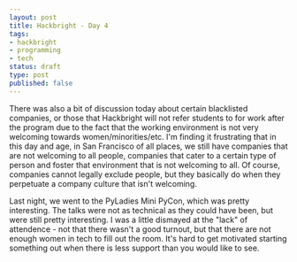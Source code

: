 ```yaml
---
layout: post
title: Hackbright - Day 4
tags:
- hackbright
- programming
- tech
status: draft
type: post
published: false
---
```

There was also a bit of discussion today about certain blacklisted companies, or those that Hackbright will not refer students to for work after the program due to the fact that the working environment is not very welcoming towards women/minorities/etc. I'm finding it frustrating that in this day and age, in San Francisco of all places, we still have companies that are not welcoming to all people, companies that cater to a certain type of person and foster that environment that is not welcoming to all. Of course, companies cannot legally exclude people, but they basically do when they perpetuate a company culture that isn't welcoming.

Last night, we went to the PyLadies Mini PyCon, which was pretty interesting. The talks were not as technical as they could have been, but were still pretty interesting. I was a little dismayed at the "lack" of attendence - not that there wasn't a good turnout, but that there are not enough women in tech to fill out the room. It's hard to get motivated starting something out when there is less support than you would like to see.

